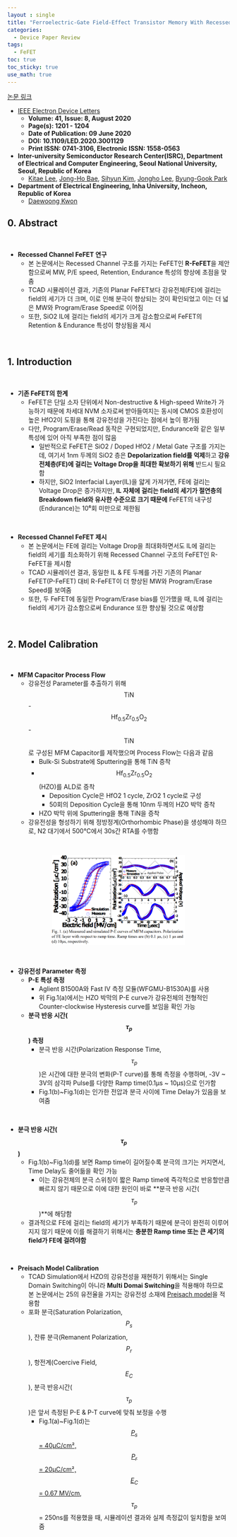 ```yaml
---
layout : single
title: "Ferroelectric-Gate Field-Effect Transistor Memory With Recessed Channel"
categories: 
  - Device Paper Review
tags:
  - FeFET
toc: true
toc_sticky: true
use_math: true
---
```



[논문 링크](https://ieeexplore.ieee.org/document/9112263)     

- [IEEE Electron Device Letters](https://ieeexplore.ieee.org/xpl/RecentIssue.jsp?punumber=55)   
  - **Volume: 41, Issue: 8, August 2020**   
  - **Page(s): 1201 - 1204**  
  - **Date of Publication: 09 June 2020**   
  - **DOI: 10.1109/LED.2020.3001129**    
  - **Print ISSN: 0741-3106, Electronic ISSN: 1558-0563**   
- **Inter-university Semiconductor Research Center(ISRC), Department of Electrical and Computer Engineering, Seoul National University, Seoul, Republic of Korea**      
  - [Kitae Lee](https://ieeexplore.ieee.org/author/37086309825), [Jong-Ho Bae](https://ieeexplore.ieee.org/author/37960975600), [Sihyun Kim](https://ieeexplore.ieee.org/author/37085805964), [Jongho Lee](https://ieeexplore.ieee.org/author/37085367913), [Byung-Gook Park](https://ieeexplore.ieee.org/author/37278999100)          
- **Department of Electrical Engineering, Inha University, Incheon, Republic of Korea**     
  - [Daewoong Kwon](https://ieeexplore.ieee.org/author/37402105900)   


## 0. Abstract   

&nbsp;

- **Recessed Channel FeFET 연구**   
  - 본 논문에서는 Recessed Channel 구조를 가지는 FeFET인 **R-FeFET**을 제안함으로써 MW, P/E speed, Retention, Endurance 특성의 향상에 초점을 맞춤    
  - TCAD 시뮬레이션 결과, 기존의 Planar FeFET보다 강유전체(FE)에 걸리는 field의 세기가 더 크며, 이로 인해 분극이 향상되는 것이 확인되었고 이는 더 넓은 MW와 Program/Erase Speed로 이어짐    
  - 또한, SiO2 IL에 걸리는 field의 세기가 크게 감소함으로써 FeFET의 Retention & Endurance 특성이 향상됨을 제시    

&nbsp;

## 1. Introduction   

&nbsp;

- **기존 FeFET의 한계**   
  - FeFET은 단일 소자 단위에서 Non-destructive & High-speed Write가 가능하기 때문에 차세대 NVM 소자로써 받아들여지는 동시에 CMOS 호환성이 높은 HfO2이 도핑을 통해 강유전성을 가진다는 점에서 높이 평가됨    
  - 다만, Program/Erase/Read 동작은 구현되었지만, Endurance와 같은 일부 특성에 있어 아직 부족한 점이 많음    
    - 일반적으로 FeFET은 SiO2 / Doped HfO2 / Metal Gate 구조를 가지는데, 여기서 1nm 두께의 SiO2 층은 **Depolarization field를 억제**하고 **강유전체층(FE)에 걸리는 Voltage Drop을 최대한 확보하기 위해** 반드시 필요함    
    - 하지만, SiO2 Interfacial Layer(IL)을 얇게 가져가면, FE에 걸리는 Voltage Drop은 증가하지만, **IL 자체에 걸리는 field의 세기가 절연층의 Breakdown field와 유사한 수준으로 크기 때문에** FeFET의 내구성(Endurance)는 10⁶회 미만으로 제한됨   

&nbsp;

- **Recessed Channel FeFET 제시**   
  - 본 논문에서는 FE에 걸리는 Voltage Drop을 최대화하면서도 IL에 걸리는 field의 세기를 최소화하기 위해 Recessed Channel 구조의 FeFET인 R-FeFET을 제시함   
  - TCAD 시뮬레이션 결과, 동일한 IL & FE 두께를 가진 기존의 Planar FeFET(P-FeFET) 대비 R-FeFET이 더 향상된 MW와 Program/Erase Speed를 보여줌    
  - 또한, 두 FeFET에 동일한 Program/Erase bias를 인가했을 때, IL에 걸리는 field의 세기가 감소함으로써 Endurance 또한 향상될 것으로 예상함   

&nbsp;

## 2. Model Calibration    

&nbsp;

- **MFM Capacitor Process Flow**   
  - 강유전성 Parameter를 추출하기 위해 $$\text{TiN}$$-$$\text{Hf}_{0.5}\text{Zr}_{0.5}\text{O}_2$$-$$\text{TiN}$$로 구성된 MFM Capacitor를 제작했으며 Process Flow는 다음과 같음    
    - Bulk-Si Substrate에 Sputtering을 통해 TiN 증착    
    - $$\text{Hf}_{0.5}\text{Zr}_{0.5}\text{O}_2$$(HZO)를 ALD로 증착   
      - Deposition Cycle은 HfO2 1 cycle, ZrO2 1 cycle로 구성    
      - 50회의 Deposition Cycle을 통해 10nm 두께의 HZO 박막 증착    
    - HZO 박막 위에 Sputtering을 통해 TiN을 증착   
  - 강유전성을 형성하기 위해 정방정계(Orthorhombic Phase)을 생성해야 하므로, N2 대기에서 500°C에서 30s간 RTA를 수행함    


&nbsp;

<div align="center">
  <img src="/assets/images/Ferro/1.png" width="60%" height="60%" alt=""/>
  <p><em></em></p>
</div>

&nbsp;

- **강유전성 Parameter 측정**   
  - **P-E 특성 측정**   
    - Aglient B1500A와 Fast IV 측정 모듈(WFGMU-B1530A)를 사용    
    - 위 Fig.1(a)에서는 HZO 박막의 P-E curve가 강유전체의 전형적인 Counter-clockwise Hysteresis curve를 보임을 확인 가능    
  - **분극 반응 시간($$τ_p$$) 측정**   
    - 분극 반응 시간(Polarization Response Time, $$τ_p$$)은 시간에 대한 분극의 변화(P-T curve)를 통해 측정을 수행하며, -3V ~ 3V의 삼각파 Pulse를 다양한 Ramp time(0.1μs ~ 10μs)으로 인가함      
    - Fig.1(b)~Fig.1(d)는 인가한 전압과 분극 사이에 Time Delay가 있음을 보여줌   

&nbsp;

- **분극 반응 시간($$τ_p$$)**   
  - Fig.1(b)~Fig.1(d)를 보면 Ramp time이 길어질수록 분극의 크기는 커지면서, Time Delay도 줄어듦을 확인 가능    
    - 이는 강유전체의 분극 스위칭이 짧은 Ramp time에 즉각적으로 반응할만큼 빠르지 않기 때문으로 이에 대한 원인이 바로 **분극 반응 시간($$τ_p$$)**에 해당함   
  - 결과적으로 FE에 걸리는 field의 세기가 부족하기 때문에 분극이 완전히 이루어지지 않기 때문에 이를 해결하기 위해서는 **충분한 Ramp time 또는 큰 세기의 field가 FE에 걸려야함**   

&nbsp;

- **Preisach Model Calibration**   
  - TCAD Simulation에서 HZO의 강유전성을 재현하기 위해서는 Single Domain Switching이 아니라 **Multi Domai Switching**을 적용해야 하므로 본 논문에서는 25의 유전율을 가지는 강유전성 소재에 [Preisach model](https://miniharu22.github.io/device%20paper%20review/fe0/#4-neuromorphic-device)을 적용함   
  - 포화 분극(Saturation Polarization, $$P_s$$), 잔류 분극(Remanent Polarization, $$P_r$$), 항전계(Coercive Field, $$E_C$$), 분극 반응시간($$τ_p$$)은 앞서 측정된 P-E & P-T curve에 맞춰 보정을 수행    
    - Fig.1(a)~Fig.1(d)는 [$$P_s$$ = 40μC/cm², $$P_r$$ = 20μC/cm², $$E_C$$ = 0.67 MV/cm](https://miniharu22.github.io/device%20paper%20review/fe1/#2-device-calibration), $$τ_p$$ = 250ns를 적용했을 때, 시뮬레이션 결과와 실제 측정값이 일치함을 보여줌    

&nbsp;

